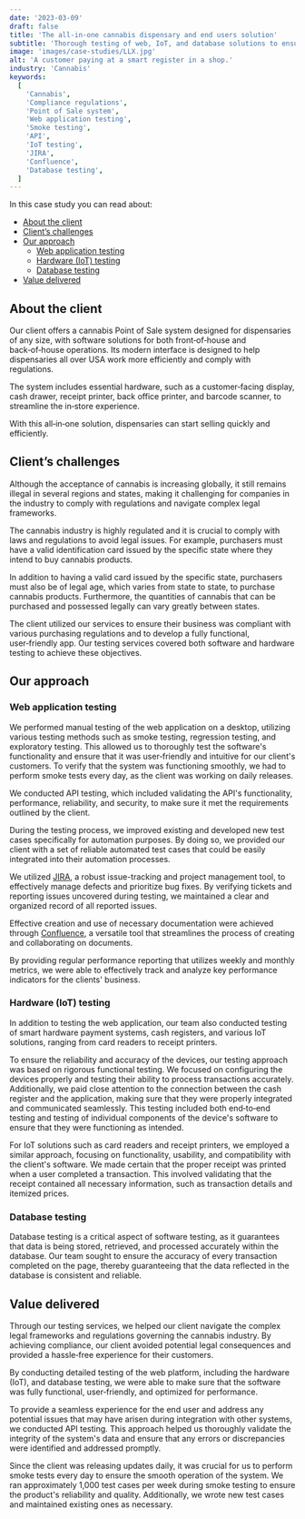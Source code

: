 ```yaml
---
date: '2023-03-09'
draft: false
title: 'The all-in-one cannabis dispensary and end users solution'
subtitle: 'Thorough testing of web, IoT, and database solutions to ensure functionality, usability, performance and compliance'
image: 'images/case-studies/LLX.jpg'
alt: 'A customer paying at a smart register in a shop.'
industry: 'Cannabis'
keywords:
  [
    'Cannabis',
    'Compliance regulations',
    'Point of Sale system',
    'Web application testing',
    'Smoke testing',
    'API',
    'IoT testing',
    'JIRA',
    'Confluence',
    'Database testing',
  ]
---
```


In this case study you can read about:

- [About the client](#about-the-client)
- [Client’s challenges](#clients-challenges)
- [Our approach](#our-approach)
  - [Web application testing](#web-application-testing)
  - [Hardware (IoT) testing](#hardware-iot-testing)
  - [Database testing](#database-testing)
- [Value delivered](#value-delivered)

## About the client

Our client offers a cannabis Point of Sale system designed for dispensaries of any size, with software solutions for both front&#8209;of&#8209;house and back&#8209;of&#8209;house operations. Its modern interface is designed to help dispensaries all over USA work more efficiently and comply with regulations.

The system includes essential hardware, such as a customer&#8209;facing display, cash drawer, receipt printer, back office printer, and barcode scanner, to streamline the in&#8209;store experience.

With this all&#8209;in&#8209;one solution, dispensaries can start selling quickly and efficiently.

## Client’s challenges

Although the acceptance of cannabis is increasing globally, it still remains illegal in several regions and states, making it challenging for companies in the industry to comply with regulations and navigate complex legal frameworks.

The cannabis industry is highly regulated and it is crucial to comply with laws and regulations to avoid legal issues. For example, purchasers must have a valid identification card issued by the specific state where they intend to buy cannabis products.

In addition to having a valid card issued by the specific state, purchasers must also be of legal age, which varies from state to state, to purchase cannabis products. Furthermore, the quantities of cannabis that can be purchased and possessed legally can vary greatly between states.

The client utilized our services to ensure their business was compliant with various purchasing regulations and to develop a fully functional, user&#8209;friendly app. Our testing services covered both software and hardware testing to achieve these objectives.

## Our approach

### Web application testing

We performed manual testing of the web application on a desktop, utilizing various testing methods such as smoke testing, regression testing, and exploratory testing. This allowed us to thoroughly test the software's functionality and ensure that it was user&#8209;friendly and intuitive for our client's customers. To verify that the system was functioning smoothly, we had to perform smoke tests every day, as the client was working on daily releases.

We conducted API testing, which included validating the API's functionality, performance, reliability, and security, to make sure it met the requirements outlined by the client.

During the testing process, we improved existing and developed new test cases specifically for automation purposes. By doing so, we provided our client with a set of reliable automated test cases that could be easily integrated into their automation processes.

We utilized [JIRA](https://www.atlassian.com/software/jira), a robust issue-tracking and project management tool, to effectively manage defects and prioritize bug fixes. By verifying tickets and reporting issues uncovered during testing, we maintained a clear and organized record of all reported issues.

Effective creation and use of necessary documentation were achieved through [Confluence](https://www.atlassian.com/software/confluence), a versatile tool that streamlines the process of creating and collaborating on documents.

By providing regular performance reporting that utilizes weekly and monthly metrics, we were able to effectively track and analyze key performance indicators for the clients' business.

### Hardware (IoT) testing

In addition to testing the web application, our team also conducted testing of smart hardware payment systems, cash registers, and various IoT solutions, ranging from card readers to receipt printers.

To ensure the reliability and accuracy of the devices, our testing approach was based on rigorous functional testing. We focused on configuring the devices properly and testing their ability to process transactions accurately. Additionally, we paid close attention to the connection between the cash register and the application, making sure that they were properly integrated and communicated seamlessly. This testing included both end&#8209;to&#8209;end testing and testing of individual components of the device's software to ensure that they were functioning as intended.

For IoT solutions such as card readers and receipt printers, we employed a similar approach, focusing on functionality, usability, and compatibility with the client's software. We made certain that the proper receipt was printed when a user completed a transaction. This involved validating that the receipt contained all necessary information, such as transaction details and itemized prices.

### Database testing

Database testing is a critical aspect of software testing, as it guarantees that data is being stored, retrieved, and processed accurately within the database. Our team sought to ensure the accuracy of every transaction completed on the page, thereby guaranteeing that the data reflected in the database is consistent and reliable.

## Value delivered

Through our testing services, we helped our client navigate the complex legal frameworks and regulations governing the cannabis industry. By achieving compliance, our client avoided potential legal consequences and provided a hassle&#8209;free experience for their customers.

By conducting detailed testing of the web platform, including the hardware (IoT), and database testing, we were able to make sure that the software was fully functional, user‑friendly, and optimized for performance.

To provide a seamless experience for the end user and address any potential issues that may have arisen during integration with other systems, we conducted API testing. This approach helped us thoroughly validate the integrity of the system's data and ensure that any errors or discrepancies were identified and addressed promptly.

Since the client was releasing updates daily, it was crucial for us to perform smoke tests every day to ensure the smooth operation of the system. We ran approximately 1,000 test cases per week during smoke testing to ensure the product's reliability and quality. Additionally, we wrote new test cases and maintained existing ones as necessary.
